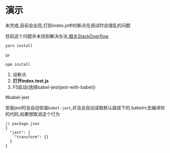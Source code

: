 
# 演示

未完成,目前会出现,打到index.js中的断点在调试时会错乱的问题

目前这个问题并未找到解决办法,[相关StackOverflow](https://stackoverflow.com/questions/48998572/jest-babel-in-vs-code-debugger-causes-breakpoints-to-move#)

```
yarn install
```
or
```
npm install
```

1. 设断点
2. **打开index.test.js**
3. F5启动(选择babel-jest(jest-with-babel))


#babel-jest

安装jest时会自动安装`babel-jest`,并且会自动读取默认路径下的.babelrc去编译你的代码,如果想取消这个行为
```
// package.json
{
  "jest": {
    "transform": {}
  }
}
```